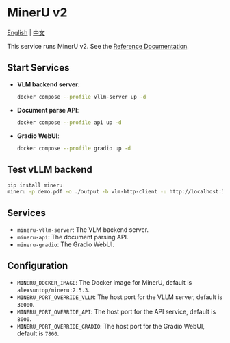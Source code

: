 # MinerU v2

[English](./README.md) | [中文](./README.zh.md)

This service runs MinerU v2. See the [Reference Documentation](https://opendatalab.github.io/MinerU/zh/usage/quick_usage/).

## Start Services

- **VLM backend server**:

  ```bash
  docker compose --profile vllm-server up -d
  ```

- **Document parse API**:

  ```bash
  docker compose --profile api up -d
  ```

- **Gradio WebUI**:

  ```bash
  docker compose --profile gradio up -d
  ```

## Test vLLM backend

```bash
pip install mineru
mineru -p demo.pdf -o ./output -b vlm-http-client -u http://localhost:30000
```

## Services

- `mineru-vllm-server`: The VLM backend server.
- `mineru-api`: The document parsing API.
- `mineru-gradio`: The Gradio WebUI.

## Configuration

- `MINERU_DOCKER_IMAGE`: The Docker image for MinerU, default is `alexsuntop/mineru:2.5.3`.
- `MINERU_PORT_OVERRIDE_VLLM`: The host port for the VLLM server, default is `30000`.
- `MINERU_PORT_OVERRIDE_API`: The host port for the API service, default is `8000`.
- `MINERU_PORT_OVERRIDE_GRADIO`: The host port for the Gradio WebUI, default is `7860`.
